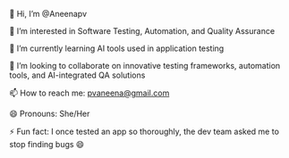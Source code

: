 👋 Hi, I’m @Aneenapv

👀 I’m interested in Software Testing, Automation, and Quality Assurance

🌱 I’m currently learning AI tools used in application testing

💞️ I’m looking to collaborate on innovative testing frameworks, automation tools, and AI-integrated QA solutions

📫 How to reach me: pvaneena@gmail.com

😄 Pronouns: She/Her

⚡ Fun fact: I once tested an app so thoroughly, the dev team asked me to stop finding bugs 😄

<!---
Aneenapv/Aneenapv is a ✨ special ✨ repository because its `README.md` (this file) appears on your GitHub profile.
You can click the Preview link to take a look at your changes.
--->

